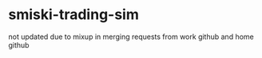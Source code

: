 # smiski-trading-sim

not updated due to mixup in merging requests from work github and home github
